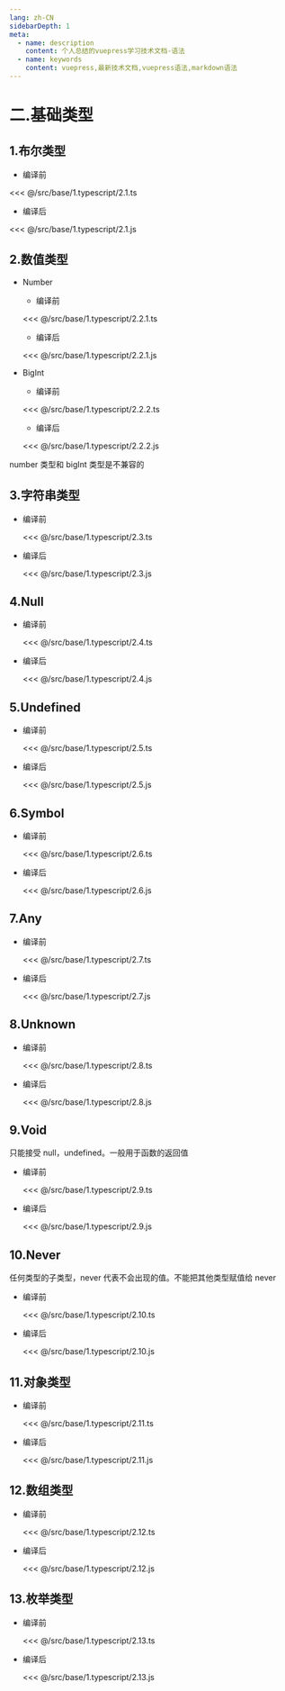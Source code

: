```yaml
---
lang: zh-CN
sidebarDepth: 1
meta:
  - name: description
    content: 个人总结的vuepress学习技术文档-语法
  - name: keywords
    content: vuepress,最新技术文档,vuepress语法,markdown语法
---
```


# 二.基础类型

## 1.布尔类型

- 编译前

<<< @/src/base/1.typescript/2.1.ts

- 编译后

<<< @/src/base/1.typescript/2.1.js

## 2.数值类型

- Number

  - 编译前

  <<< @/src/base/1.typescript/2.2.1.ts

  - 编译后

  <<< @/src/base/1.typescript/2.2.1.js

- BigInt

  - 编译前

  <<< @/src/base/1.typescript/2.2.2.ts

  - 编译后

  <<< @/src/base/1.typescript/2.2.2.js

number 类型和 bigInt 类型是不兼容的

## 3.字符串类型

- 编译前

  <<< @/src/base/1.typescript/2.3.ts

- 编译后

  <<< @/src/base/1.typescript/2.3.js

## 4.Null

- 编译前

  <<< @/src/base/1.typescript/2.4.ts

- 编译后

  <<< @/src/base/1.typescript/2.4.js

## 5.Undefined

- 编译前

  <<< @/src/base/1.typescript/2.5.ts

- 编译后

  <<< @/src/base/1.typescript/2.5.js

## 6.Symbol

- 编译前

  <<< @/src/base/1.typescript/2.6.ts

- 编译后

  <<< @/src/base/1.typescript/2.6.js

## 7.Any

- 编译前

  <<< @/src/base/1.typescript/2.7.ts

- 编译后

  <<< @/src/base/1.typescript/2.7.js

## 8.Unknown

- 编译前

  <<< @/src/base/1.typescript/2.8.ts

- 编译后

  <<< @/src/base/1.typescript/2.8.js

## 9.Void

只能接受 null，undefined。一般用于函数的返回值

- 编译前

  <<< @/src/base/1.typescript/2.9.ts

- 编译后

  <<< @/src/base/1.typescript/2.9.js

## 10.Never

任何类型的子类型，never 代表不会出现的值。不能把其他类型赋值给 never

- 编译前

  <<< @/src/base/1.typescript/2.10.ts

- 编译后

  <<< @/src/base/1.typescript/2.10.js

## 11.对象类型

- 编译前

  <<< @/src/base/1.typescript/2.11.ts

- 编译后

  <<< @/src/base/1.typescript/2.11.js

## 12.数组类型

<!-- ### 5.1 固定长度类型

- 元组类型（tuple）：表示已知元素数量和类型的数组

```ts
let tuple: [string, number, boolean] = ["hello", 10, true]
tuple.push("abc") //在元组中增加数据，只能增加元组中存放的类型
```

### 5.2 ≈

```ts
let arr1: number[] = [1, 2, 3]
let arr2: string[] = ["1", "2", "3"]
let arr3: (number | string)[] = [1, "2", 3]
```

### 5.3 不定长度类型

- 使用泛型方式来声明

```ts
let arr: Array<T> = [1, 2, 3]
```

```ts
let arr4: Array<number | string> = [1, "2", 3]
``` -->
- 编译前

  <<< @/src/base/1.typescript/2.12.ts

- 编译后

  <<< @/src/base/1.typescript/2.12.js

## 13.枚举类型

<!-- 使⽤枚举我们可以定义⼀些带名字的常量

```ts
enum USER_ROLE {
  USER, // 默认从0开始
  ADMIN,
  MANAGER,
}
// {0: "USER", 1: "ADMIN", 2: "MANAGER", USER: 0, ADMIN: 1, MANAGER: 2}
```

数字枚举除了⽀持 从成员名称到成员值 的普通映射之外，它还⽀持 从成员值到成员名称 的反向映射

- 异构枚举
  异构枚举的成员值是数字和字符串的混合

```ts
enum USER_ROLE {
  USER = "user",
  ADMIN = 1,
  MANAGER,
}
```

- 常量枚举

```ts
const enum USER_ROLE {
  USER,
  ADMIN,
  MANAGER,
}
``` -->
- 编译前

  <<< @/src/base/1.typescript/2.13.ts

- 编译后

  <<< @/src/base/1.typescript/2.13.js
